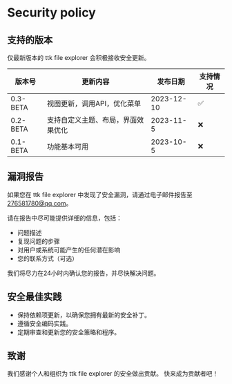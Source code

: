 # Security policy 

## 支持的版本  
  
仅最新版本的 ttk file explorer 会积极接收安全更新。  
  
| 版本号 | 更新内容 | 发布日期 | 支持情况 |  
| ------- | ------- | ------- | ------- |  
| 0.3-BETA | 视图更新，调用API，优化菜单 | 2023-12-10 | :white_check_mark: |  
| 0.2-BETA | 支持自定义主题、布局，界面效果优化 | 2023-11-5 | :x: |  
| 0.1-BETA | 功能基本可用 | 2023-10-5 | :x: |  

## 漏洞报告  
  
如果您在 ttk file explorer 中发现了安全漏洞，请通过电子邮件报告至 [276581780@qq.com](mailto:276581780@qq.com)。  

请在报告中尽可能提供详细的信息，包括：  
  
- 问题描述  
- 复现问题的步骤  
- 对用户或系统可能产生的任何潜在影响  
- 您的联系方式（可选）  
  
我们将尽力在24小时内确认您的报告，并尽快解决问题。  
  
## 安全最佳实践  

- 保持依赖项更新，以确保您拥有最新的安全补丁。  
- 遵循安全编码实践。  
- 定期审查和更新您的安全策略和程序。  
  
## 致谢  
  
我们感谢个人和组织为 ttk file explorer 的安全做出贡献。
快来成为贡献者吧！
